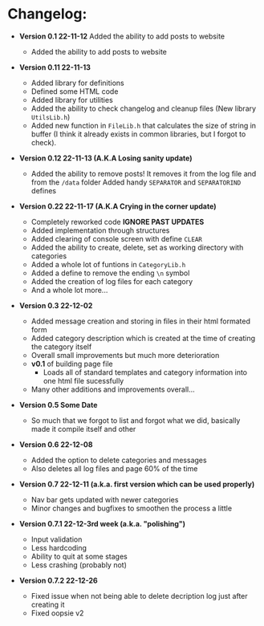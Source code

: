 # Changelog:

* **Version 0.1 22-11-12** Added the ability to add posts to website

  * Added the ability to add posts to website
* **Version 0.11 22-11-13**

  * Added library for definitions
  * Defined some HTML code
  * Added library for utilities
  * Added the ability to check changelog and cleanup files (New library `UtilsLib.h`)
  * Added new function in `FileLib.h` that calculates the size of string in buffer
    (I think it already exists in common libraries, but I forgot to check).
* **Version 0.12 22-11-13 (A.K.A Losing sanity update)**

  * Added the ability to remove posts!
    It removes it from the log file and from the `/data` folder
    Added handy `SEPARATOR` and `SEPARATORIND` defines
* **Version 0.22 22-11-17 (A.K.A Crying in the corner update)**

  * Completely reworked code **IGNORE PAST UPDATES**
  * Added implementation through structures
  * Added clearing of console screen with define `CLEAR`
  * Added the ability to create, delete, set as working directory with categories
  * Added a whole lot of funtions in `CategoryLib.h`
  * Added a define to remove the ending `\n` symbol
  * Added the creation of log files for each category
  * And a whole lot more...
* **Version 0.3 22-12-02**

  * Added message creation and storing in files in their html formated form
  * Added category description which is created at the time of creating the category itself
  * Overall small improvements but much more deterioration
  * **v0.1** of building page file
    * Loads all of standard templates and category information into one html file sucessfully
  * Many other additions and improvements overall...
* **Version 0.5 Some Date**

  * So much that we forgot to list and forgot what we did, basically made it compile itself and other
* **Version 0.6 22-12-08**

  * Added the option to delete categories and messages
  * Also deletes all log files and page 60% of the time
* **Version 0.7 22-12-11 (a.k.a. first version which can be used properly)**

  * Nav bar gets updated with newer categories
  * Minor changes and bugfixes to smoothen the process a little
* **Version 0.7.1 22-12-3rd week (a.k.a. "polishing")**

  * Input validation
  * Less hardcoding
  * Ability to quit at some stages
  * Less crashing (probably not)
* **Version 0.7.2 22-12-26**

  * Fixed issue when not being able to delete decription log just after creating it
  * Fixed oopsie v2
